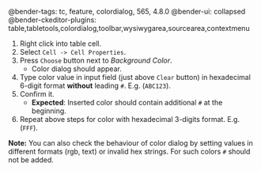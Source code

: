 @bender-tags: tc, feature, colordialog, 565, 4.8.0
@bender-ui: collapsed
@bender-ckeditor-plugins: table,tabletools,colordialog,toolbar,wysiwygarea,sourcearea,contextmenu

1. Right click into table cell.
1. Select `Cell -> Cell Properties`.
1. Press `Choose` button next to _Background Color_.
	* Color dialog should appear.
1. Type color value in input field (just above `Clear` button) in hexadecimal 6-digit format **without** leading `#`. E.g. (`ABC123`).
1. Confirm it.
	* **Expected**: Inserted color should contain additional `#` at the beginning.
1. Repeat above steps for color with hexadecimal 3-digits format. E.g. (`FFF`).

**Note:** You can also check the behaviour of color dialog by setting values in different formats (rgb, text) or invalid hex strings. For such colors `#` should not be added.
